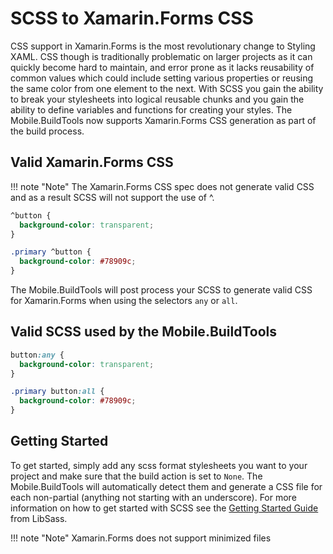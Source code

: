 # SCSS to Xamarin.Forms CSS

CSS support in Xamarin.Forms is the most revolutionary change to Styling XAML. CSS though is traditionally problematic on larger projects as it can quickly become hard to maintain, and error prone as it lacks reusability of common values which could include setting various properties or reusing the same color from one element to the next. With SCSS you gain the ability to break your stylesheets into logical reusable chunks and you gain the ability to define variables and functions for creating your styles. The Mobile.BuildTools now supports Xamarin.Forms CSS generation as part of the build process.

## Valid Xamarin.Forms CSS


!!! note "Note"
    The Xamarin.Forms CSS spec does not generate valid CSS and as a result SCSS will not support the use of ^.

```css
^button {
  background-color: transparent;
}

.primary ^button {
  background-color: #78909c;
}
```
The Mobile.BuildTools will post process your SCSS to generate valid CSS for Xamarin.Forms when using the selectors `any` or `all`.

## Valid SCSS used by the Mobile.BuildTools

```css
button:any {
  background-color: transparent;
}

.primary button:all {
  background-color: #78909c;
}
```

## Getting Started

To get started, simply add any scss format stylesheets you want to your project and make sure that the build action is set to `None`. The Mobile.BuildTools will automatically detect them and generate a CSS file for each non-partial (anything not starting with an underscore). For more information on how to get started with SCSS see the [Getting Started Guide](https://sass-lang.com/guide) from LibSass.

!!! note "Note"
    Xamarin.Forms does not support minimized files
